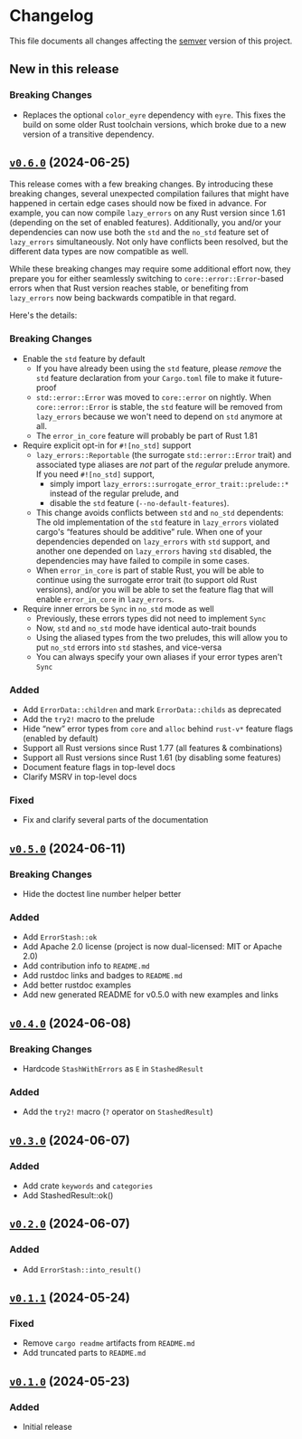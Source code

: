 # Changelog

This file documents all changes affecting the [semver] version of this project.

## New in this release

### Breaking Changes

- Replaces the optional `color_eyre` dependency with `eyre`.
  This fixes the build on some older Rust toolchain versions,
  which broke due to a new version of a transitive dependency.

## [`v0.6.0`] (2024-06-25)

This release comes with a few breaking changes.
By introducing these breaking changes, several unexpected compilation failures
that might have happened in certain edge cases should now be fixed in advance.
For example, you can now compile `lazy_errors` on any Rust version since 1.61
(depending on the set of enabled features).
Additionally, you and/or your dependencies can now use both the
`std` and the `no_std` feature set of `lazy_errors` simultaneously.
Not only have conflicts been resolved, but the different data types
are now compatible as well.

While these breaking changes may require some additional effort now,
they prepare you for either seamlessly switching to `core::error::Error`-based
errors when that Rust version reaches stable, or benefiting from
`lazy_errors` now being backwards compatible in that regard.

Here's the details:

### Breaking Changes

- Enable the `std` feature by default
  - If you have already been using the `std` feature, please _remove_
    the `std` feature declaration from your `Cargo.toml` file
    to make it future-proof
  - `std::error::Error` was moved to `core::error` on nightly.
    When `core::error::Error` is stable, the `std` feature will be removed
    from `lazy_errors` because we won't need to depend on `std` anymore at all.
  - The `error_in_core` feature will probably be part of Rust 1.81
- Require explicit opt-in for `#![no_std]` support
  - `lazy_errors::Reportable` (the surrogate `std::error::Error` trait) and
    associated type aliases are _not_ part of the _regular_ prelude anymore.
    If you need `#![no_std]` support,
    - simply import `lazy_errors::surrogate_error_trait::prelude::*`
      instead of the regular prelude, and
    - disable the `std` feature (`--no-default-features`).
  - This change avoids conflicts between `std` and `no_std` dependents:
    The old implementation of the `std` feature in `lazy_errors`
    violated cargo's “features should be additive” rule.
    When one of your dependencies depended on `lazy_errors` with `std` support,
    and another one depended on `lazy_errors` having `std` disabled,
    the dependencies may have failed to compile in some cases.
  - When `error_in_core` is part of stable Rust, you will be able to
    continue using the surrogate error trait (to support old Rust versions),
    and/or you will be able to set the feature flag that will enable
    `error_in_core` in `lazy_errors`.
- Require inner errors be `Sync` in `no_std` mode as well
  - Previously, these errors types did not need to implement `Sync`
  - Now, `std` and `no_std` mode have identical auto-trait bounds
  - Using the aliased types from the two preludes,
    this will allow you to put `no_std` errors into `std` stashes,
    and vice-versa
  - You can always specify your own aliases if your error types aren't `Sync`

### Added

- Add `ErrorData::children` and mark `ErrorData::childs` as deprecated
- Add the `try2!` macro to the prelude
- Hide “new” error types from `core` and `alloc` behind `rust-v*` feature flags
  (enabled by default)
- Support all Rust versions since Rust 1.77 (all features & combinations)
- Support all Rust versions since Rust 1.61 (by disabling some features)
- Document feature flags in top-level docs
- Clarify MSRV in top-level docs

### Fixed

- Fix and clarify several parts of the documentation

## [`v0.5.0`] (2024-06-11)

### Breaking Changes

- Hide the doctest line number helper better

### Added

- Add `ErrorStash::ok`
- Add Apache 2.0 license (project is now dual-licensed: MIT or Apache 2.0)
- Add contribution info to `README.md`
- Add rustdoc links and badges to `README.md`
- Add better rustdoc examples
- Add new generated README for v0.5.0 with new examples and links

## [`v0.4.0`] (2024-06-08)

### Breaking Changes

- Hardcode `StashWithErrors` as `E` in `StashedResult`

### Added

- Add the `try2!` macro (`?` operator on `StashedResult`)

## [`v0.3.0`] (2024-06-07)

### Added

- Add crate `keywords` and `categories`
- Add StashedResult::ok()

## [`v0.2.0`] (2024-06-07)

### Added

- Add `ErrorStash::into_result()`

## [`v0.1.1`] (2024-05-24)

### Fixed

- Remove `cargo readme` artifacts from `README.md`
- Add truncated parts to `README.md`

## [`v0.1.0`] (2024-05-23)

### Added

- Initial release

[`v0.6.0`]: https://github.com/Lintermute/lazy_errors/releases/tag/v0.6.0
[`v0.5.0`]: https://github.com/Lintermute/lazy_errors/releases/tag/v0.5.0
[`v0.4.0`]: https://github.com/Lintermute/lazy_errors/releases/tag/v0.4.0
[`v0.3.0`]: https://github.com/Lintermute/lazy_errors/releases/tag/v0.3.0
[`v0.2.0`]: https://github.com/Lintermute/lazy_errors/releases/tag/v0.2.0
[`v0.1.1`]: https://github.com/Lintermute/lazy_errors/releases/tag/v0.1.1
[`v0.1.0`]: https://github.com/Lintermute/lazy_errors/releases/tag/v0.1.0

[semver]: https://semver.org/spec/v2.0.0.html
